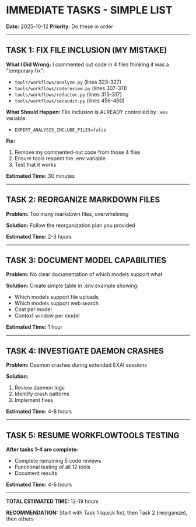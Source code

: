 # IMMEDIATE TASKS - SIMPLE LIST
**Date:** 2025-10-12
**Priority:** Do these in order

---

## TASK 1: FIX FILE INCLUSION (MY MISTAKE)

**What I Did Wrong:**
I commented out code in 4 files thinking it was a "temporary fix":
- `tools/workflows/analyze.py` (lines 323-327)
- `tools/workflows/codereview.py` (lines 307-311)
- `tools/workflows/refactor.py` (lines 313-317)
- `tools/workflows/secaudit.py` (lines 456-460)

**What Should Happen:**
File inclusion is ALREADY controlled by `.env` variable:
- `EXPERT_ANALYSIS_INCLUDE_FILES=false`

**Fix:**
1. Remove my commented-out code from those 4 files
2. Ensure tools respect the .env variable
3. Test that it works

**Estimated Time:** 30 minutes

---

## TASK 2: REORGANIZE MARKDOWN FILES

**Problem:** Too many markdown files, overwhelming

**Solution:** Follow the reorganization plan you provided

**Estimated Time:** 2-3 hours

---

## TASK 3: DOCUMENT MODEL CAPABILITIES

**Problem:** No clear documentation of which models support what

**Solution:** Create simple table in .env.example showing:
- Which models support file uploads
- Which models support web search
- Cost per model
- Context window per model

**Estimated Time:** 1 hour

---

## TASK 4: INVESTIGATE DAEMON CRASHES

**Problem:** Daemon crashes during extended EXAI sessions

**Solution:** 
1. Review daemon logs
2. Identify crash patterns
3. Implement fixes

**Estimated Time:** 4-8 hours

---

## TASK 5: RESUME WORKFLOWTOOLS TESTING

**After tasks 1-4 are complete:**
- Complete remaining 5 code reviews
- Functional testing of all 12 tools
- Document results

**Estimated Time:** 4-6 hours

---

**TOTAL ESTIMATED TIME:** 12-19 hours

**RECOMMENDATION:** Start with Task 1 (quick fix), then Task 2 (reorganize), then others

